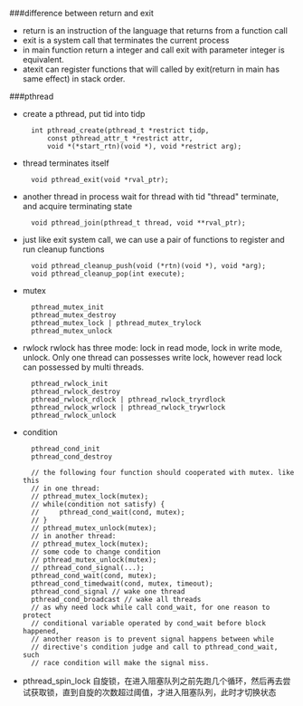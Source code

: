 ###difference between return and exit
- return is an instruction of the language that returns from a function call
- exit is a system call that terminates the current process
- in main function return a integer and call exit with parameter integer is equivalent.
- atexit can register functions that will called by exit(return in main has same effect) in stack order.

###pthread
- create a pthread, put tid into tidp

        int pthread_create(pthread_t *restrict tidp,
            const pthread_attr_t *restrict attr,
            void *(*start_rtn)(void *), void *restrict arg);
- thread terminates itself  

        void pthread_exit(void *rval_ptr);

- another thread in process wait for thread with tid "thread" terminate, and acquire terminating state

        void pthread_join(pthread_t thread, void **rval_ptr);

- just like exit system call, we can use a pair of functions to register and run cleanup functions

        void pthread_cleanup_push(void (*rtn)(void *), void *arg);
        void pthread_cleanup_pop(int execute);
- mutex

        pthread_mutex_init
        pthread_mutex_destroy
        pthread_mutex_lock | pthread_mutex_trylock
        pthread_mutex_unlock
- rwlock rwlock has three mode: lock in read mode, lock in write mode, unlock. Only one thread can possesses write lock, however read lock can possessed by multi threads.

        pthread_rwlock_init
        pthread_rwlock_destroy
        pthread_rwlock_rdlock | pthread_rwlock_tryrdlock
        pthread_rwlock_wrlock | pthread_rwlock_trywrlock
        pthread_rwlock_unlock

- condition

        pthread_cond_init
        pthread_cond_destroy

        // the following four function should cooperated with mutex. like this
        // in one thread:
        // pthread_mutex_lock(mutex);
        // while(condition not satisfy) {
        //     pthread_cond_wait(cond, mutex);
        // }
        // pthread_mutex_unlock(mutex);
        // in another thread:
        // pthread_mutex_lock(mutex);
        // some code to change condition
        // pthread_mutex_unlock(mutex);
        // pthread_cond_signal(...);
        pthread_cond_wait(cond, mutex);
        pthread_cond_timedwait(cond, mutex, timeout);
        pthread_cond_signal // wake one thread
        pthread_cond_broadcast // wake all threads
        // as why need lock while call cond_wait, for one reason to protect
        // conditional variable operated by cond_wait before block happened,
        // another reason is to prevent signal happens between while
        // directive's condition judge and call to pthread_cond_wait, such
        // race condition will make the signal miss.
- pthread_spin_lock 自旋锁，在进入阻塞队列之前先跑几个循环，然后再去尝试获取锁，直到自旋的次数超过阈值，才进入阻塞队列，此时才切换状态
